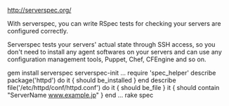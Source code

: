 http://serverspec.org/

With serverspec, you can write RSpec tests for checking your servers are configured correctly.

Serverspec tests your servers' actual state through SSH access, so you don't need to install any agent softwares on your servers and can use any configuration management tools, Puppet, Chef, CFEngine and so on.

gem install serverspec
serverspec-init
...
require 'spec_helper'
describe package('httpd') do
  it { should be_installed }
end
describe file('/etc/httpd/conf/httpd.conf') do
  it { should be_file }
  it { should contain "ServerName www.example.jp" }
end
...
rake spec


